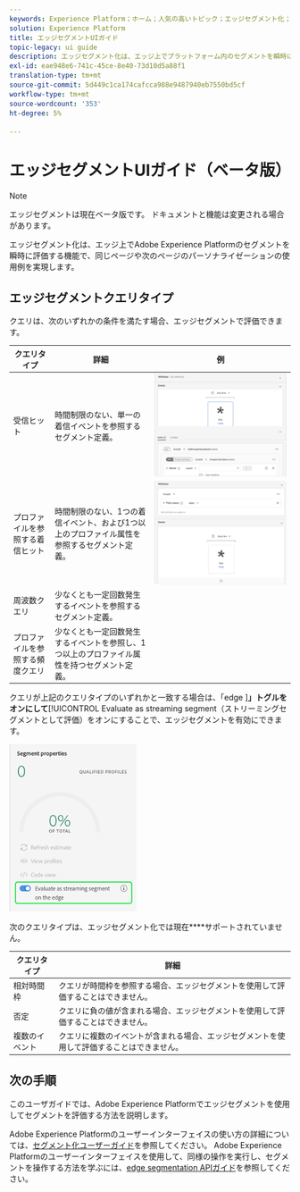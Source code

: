 ```yaml
---
keywords: Experience Platform；ホーム；人気の高いトピック；エッジセグメント化；セグメント化；セグメント化サービス；セグメント化サービス；uiガイド；ストリーミングエッジ；
solution: Experience Platform
title: エッジセグメントUIガイド
topic-legacy: ui guide
description: エッジセグメント化は、エッジ上でプラットフォーム内のセグメントを瞬時に評価する機能で、同じページや次のページのパーソナライズの使用例を実現します。
exl-id: eae948e6-741c-45ce-8e40-73d10d5a88f1
translation-type: tm+mt
source-git-commit: 5d449c1ca174cafcca988e9487940eb7550bd5cf
workflow-type: tm+mt
source-wordcount: '353'
ht-degree: 5%

---
```


# エッジセグメントUIガイド（ベータ版）

>[!NOTE]
>
>エッジセグメントは現在ベータ版です。 ドキュメントと機能は変更される場合があります。

エッジセグメント化は、エッジ上でAdobe Experience Platformのセグメントを瞬時に評価する機能で、同じページや次のページのパーソナライゼーションの使用例を実現します。

## エッジセグメントクエリタイプ

クエリは、次のいずれかの条件を満たす場合、エッジセグメントで評価できます。

| クエリタイプ | 詳細 | 例 |
| ---------- | ------- | ------- |
| 受信ヒット | 時間制限のない、単一の着信イベントを参照するセグメント定義。 | ![](../images/ui/edge-segmentation/incoming-hit.png) |
| プロファイルを参照する着信ヒット | 時間制限のない、1つの着信イベント、および1つ以上のプロファイル属性を参照するセグメント定義。 | ![](../images/ui/edge-segmentation/profile-hit.png) |
| 周波数クエリ | 少なくとも一定回数発生するイベントを参照するセグメント定義。 |  |
| プロファイルを参照する頻度クエリ | 少なくとも一定回数発生するイベントを参照し、1つ以上のプロファイル属性を持つセグメント定義。 |  |

クエリが上記のクエリタイプのいずれかと一致する場合は、「edge ]**」トグルをオンにして**[!UICONTROL  Evaluate as streaming segment（ストリーミングセグメントとして評価）をオンにすることで、エッジセグメントを有効にできます。

![](../images/ui/edge-segmentation/mark-on-edge.png)

次のクエリタイプは、エッジセグメント化では現在&#x200B;****&#x200B;サポートされていません。

| クエリタイプ | 詳細 |
| ---------- | ------- |
| 相対時間枠 | クエリが時間枠を参照する場合、エッジセグメントを使用して評価することはできません。 |
| 否定 | クエリに負の値が含まれる場合、エッジセグメントを使用して評価することはできません。 |
| 複数のイベント | クエリに複数のイベントが含まれる場合、エッジセグメントを使用して評価することはできません。 |

## 次の手順

このユーザガイドでは、Adobe Experience Platformでエッジセグメントを使用してセグメントを評価する方法を説明します。

Adobe Experience Platformのユーザーインターフェイスの使い方の詳細については、[セグメント化ユーザーガイド](./overview.md)を参照してください。 Adobe Experience Platformのユーザーインターフェイスを使用して、同様の操作を実行し、セグメントを操作する方法を学ぶには、[edge segmentation APIガイド](../api/edge-segmentation.md)を参照してください。
